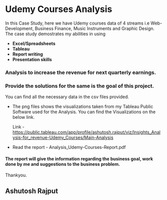 # Udemy Courses Analysis

In this Case Study, here we have Udemy courses data of 4 streams i.e Web-Development, Business Finance, Music Instruments and Graphic Design. The case study demostrates my abilities in using 
- **Excel/Spreadsheets**
- **Tableau**
- **Report writing** 
- **Presentation skills**

### Analysis to increase the revenue for next quarterly earnings.
### Provide the solutions for the same is the goal of this project.


You can find all the necessary data in the csv files provided.

- The png files shows the visualizations taken from my Tableau Public Software used for the Analysis.
  You can find the Visualizations on the below link.
  
  Link - https://public.tableau.com/app/profile/ashutosh.rajput/viz/Insights_Analysis-for_revenue-Udemy_Courses/Main-Analysis
  
  
- Read the report - Analysis_Udemy-Courses-Report.pdf

####  The report will give the information regarding the business goal, work done by me and suggestions to the business problem.
  
  
  
  Thankyou.
  ## Ashutosh Rajput
